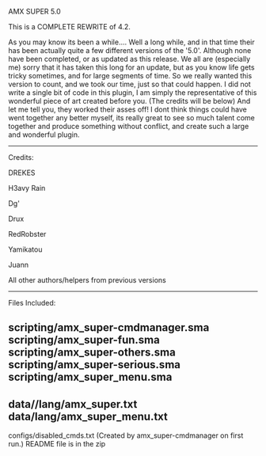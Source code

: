 AMX SUPER 5.0

 

This is a COMPLETE REWRITE of 4.2.

 

As you may know its been a while.... Well a long while, and in that time their has been actually quite a few different versions of the '5.0'. Although none have been completed, or as updated as this release. We all are (especially me) sorry that it has taken this long for an update, but as you know life gets tricky sometimes, and for large segments of time. So we really wanted this version to count, and we took our time, just so that could happen. I did not write a single bit of code in this plugin, I am simply the representative of this wonderful piece of art created before you. (The credits will be below) And let me tell you, they worked their asses off! I dont think things could have went together any better myself, its really great to see so much talent come together and produce something without conflict, and create such a large and wonderful plugin.

 

 

--------------------------------------------------------------------------------------------------

Credits:

 

DREKES

H3avy Rain

Dg'

Drux

RedRobster

Yamikatou

Juann

All other authors/helpers from previous versions

 

 

 

 

 

--------------------------------------------------------------------------------------------------

 

Files Included:

scripting/amx_super-cmdmanager.sma
scripting/amx_super-fun.sma
scripting/amx_super-others.sma
scripting/amx_super-serious.sma
scripting/amx_super_menu.sma
-
data//lang/amx_super.txt
data/lang/amx_super_menu.txt
-
configs/disabled_cmds.txt (Created by amx_super-cmdmanager on first run.)
README file is in the zip
